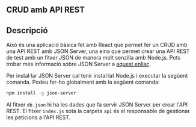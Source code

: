 ## CRUD amb API REST

## Descripció

Això és una aplicació bàsica fet amb React que permet fer un CRUD amb una API REST amb JSON Server, una eina que permet crear una API REST de test amb un fitxer JSON de manera molt senzilla amb Node.js. Pots trobar més informació sobre JSON Server a [aquest enllaç](https://www.npmjs.com/package/json-server)

Per instal·lar JSON Server cal tenir instal·lat Node.js i executar la següent comanda. Podeu fer-ho globalment amb la següent comanda:

```bash
npm install -g json-server
```

Al fitxer `db.json` hi ha les dades que fa servir JSON Server per crear l'API REST.
El fitxer `index.js` sota la carpeta `api` és el responsable de gestionar les peticions a l'API REST.
